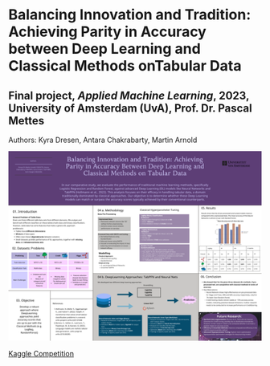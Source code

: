 # Balancing Innovation and Tradition: Achieving Parity in Accuracy between Deep Learning and Classical Methods onTabular Data
## Final project, *Applied Machine Learning*, 2023, University of Amsterdam (UvA), Prof. Dr. Pascal Mettes

Authors: Kyra Dresen, Antara Chakrabarty, Martin Arnold

![image](poster/poster_aml_final.png)

<a href="https://www.kaggle.com/competitions/benchmark-tabular-ml" target="_blank">Kaggle Competition</a>

